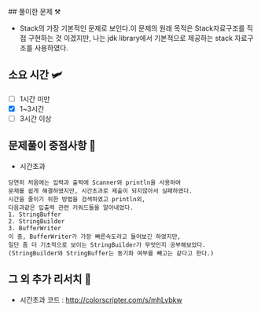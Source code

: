 \## 풀이한 문제 ⚒️
- Stack의 가장 기본적인 문제로 보인다.이 문제의 원래 목적은 Stack자료구조를 직접 구현하는 것 이겠지만, 나는 jdk library에서 기본적으로 제공하는 stack 자료구조를 사용하였다.

## 소요 시간 🛩️
- [ ] 1시간 미만
- [X] 1~3시간
- [ ] 3시간 이상

## 문제풀이 중점사항 🤔
- 시간초과
```
당연히 처음에는 입력과 출력에 Scanner와 println을 사용하여
문제를 쉽게 해결하였지만, 시간초과로 제출이 되지않아서 실패하였다.
시간을 줄이기 위한 방법을 검색하였고 println외,
다음과같은 입출력 관련 키워드들을 알아내었다.
1. StringBuffer
2. StringBuilder
3. BufferWriter
이 중, BufferWriter가 가장 빠른속도라고 들어보긴 하였지만,
일단 좀 더 기초적으로 보이는 StringBuilder가 무엇인지 공부해보았다.
(StringBuilder와 StringBuffer는 동기화 여부를 빼고는 같다고 한다.)
```

## 그 외 추가 리서치 🚀
- 시간초과 코드 : http://colorscripter.com/s/mhLvbkw

